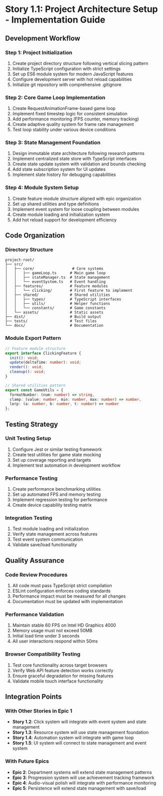 # Story 1.1: Project Architecture Setup - Implementation Guide

## Development Workflow

### Step 1: Project Initialization
1. Create project directory structure following vertical slicing pattern
2. Initialize TypeScript configuration with strict settings
3. Set up ES6 module system for modern JavaScript features
4. Configure development server with hot reload capabilities
5. Initialize git repository with comprehensive .gitignore

### Step 2: Core Game Loop Implementation
1. Create RequestAnimationFrame-based game loop
2. Implement fixed timestep logic for consistent simulation
3. Add performance monitoring (FPS counter, memory tracking)
4. Create adaptive quality system for frame rate management
5. Test loop stability under various device conditions

### Step 3: State Management Foundation
1. Design immutable state architecture following research patterns
2. Implement centralized state store with TypeScript interfaces
3. Create state update system with validation and bounds checking
4. Add state subscription system for UI updates
5. Implement state history for debugging capabilities

### Step 4: Module System Setup
1. Create feature module structure aligned with epic organization
2. Set up shared utilities and type definitions
3. Implement event system for loose coupling between modules
4. Create module loading and initialization system
5. Add hot reload support for development efficiency

## Code Organization

### Directory Structure
```
project-root/
├── src/
│   ├── core/                 # Core systems
│   │   ├── gameLoop.ts      # Main game loop
│   │   ├── stateManager.ts  # State management
│   │   └── eventSystem.ts   # Event handling
│   ├── features/            # Feature modules
│   │   └── clicking/        # First feature to implement
│   ├── shared/              # Shared utilities
│   │   ├── types/           # TypeScript interfaces
│   │   ├── utils/           # Helper functions
│   │   └── constants/       # Game constants
│   └── assets/              # Static assets
├── dist/                    # Build output
├── tests/                   # Test files
└── docs/                    # Documentation
```

### Module Export Pattern
```typescript
// Feature module structure
export interface ClickingFeature {
  init(): void;
  update(deltaTime: number): void;
  render(): void;
  cleanup(): void;
}

// Shared utilities pattern
export const GameUtils = {
  formatNumber: (num: number) => string,
  clamp: (value: number, min: number, max: number) => number,
  lerp: (a: number, b: number, t: number) => number
};
```

## Testing Strategy

### Unit Testing Setup
1. Configure Jest or similar testing framework
2. Create test utilities for game state mocking
3. Set up coverage reporting and targets
4. Implement test automation in development workflow

### Performance Testing
1. Create performance benchmarking utilities
2. Set up automated FPS and memory testing
3. Implement regression testing for performance
4. Create device capability testing matrix

### Integration Testing
1. Test module loading and initialization
2. Verify state management across features
3. Test event system communication
4. Validate save/load functionality

## Quality Assurance

### Code Review Procedures
1. All code must pass TypeScript strict compilation
2. ESLint configuration enforces coding standards
3. Performance impact must be measured for all changes
4. Documentation must be updated with implementation

### Performance Validation
1. Maintain stable 60 FPS on Intel HD Graphics 4000
2. Memory usage must not exceed 50MB
3. Initial load time under 3 seconds
4. All user interactions respond within 50ms

### Browser Compatibility Testing
1. Test core functionality across target browsers
2. Verify Web API feature detection works correctly
3. Ensure graceful degradation for missing features
4. Validate mobile touch interface functionality

## Integration Points

### With Other Stories in Epic 1
- **Story 1.2**: Click system will integrate with event system and state management
- **Story 1.3**: Resource system will use state management foundation
- **Story 1.4**: Automation system will integrate with game loop
- **Story 1.5**: UI system will connect to state management and event system

### With Future Epics
- **Epic 2**: Department systems will extend state management patterns
- **Epic 3**: Progression system will use achievement tracking framework
- **Epic 4**: Audio-visual polish will integrate with performance monitoring
- **Epic 5**: Persistence will extend state management with save/load